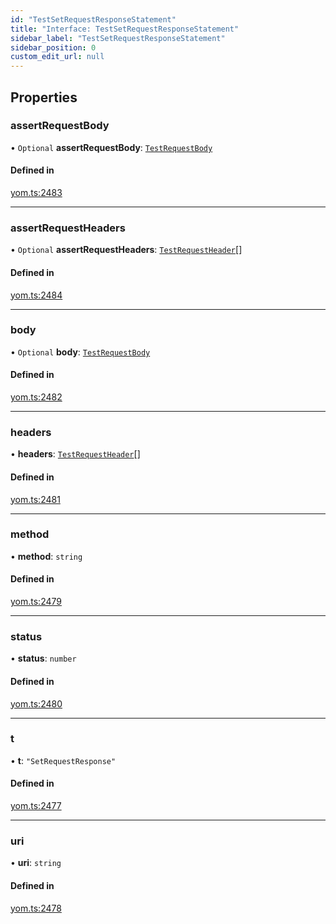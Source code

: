 ```yaml
---
id: "TestSetRequestResponseStatement"
title: "Interface: TestSetRequestResponseStatement"
sidebar_label: "TestSetRequestResponseStatement"
sidebar_position: 0
custom_edit_url: null
---
```


## Properties

### assertRequestBody

• `Optional` **assertRequestBody**: [`TestRequestBody`](../modules.md#testrequestbody)

#### Defined in

[yom.ts:2483](https://github.com/yolmio/boost/blob/964b449/src/yom.ts#L2483)

___

### assertRequestHeaders

• `Optional` **assertRequestHeaders**: [`TestRequestHeader`](TestRequestHeader.md)[]

#### Defined in

[yom.ts:2484](https://github.com/yolmio/boost/blob/964b449/src/yom.ts#L2484)

___

### body

• `Optional` **body**: [`TestRequestBody`](../modules.md#testrequestbody)

#### Defined in

[yom.ts:2482](https://github.com/yolmio/boost/blob/964b449/src/yom.ts#L2482)

___

### headers

• **headers**: [`TestRequestHeader`](TestRequestHeader.md)[]

#### Defined in

[yom.ts:2481](https://github.com/yolmio/boost/blob/964b449/src/yom.ts#L2481)

___

### method

• **method**: `string`

#### Defined in

[yom.ts:2479](https://github.com/yolmio/boost/blob/964b449/src/yom.ts#L2479)

___

### status

• **status**: `number`

#### Defined in

[yom.ts:2480](https://github.com/yolmio/boost/blob/964b449/src/yom.ts#L2480)

___

### t

• **t**: ``"SetRequestResponse"``

#### Defined in

[yom.ts:2477](https://github.com/yolmio/boost/blob/964b449/src/yom.ts#L2477)

___

### uri

• **uri**: `string`

#### Defined in

[yom.ts:2478](https://github.com/yolmio/boost/blob/964b449/src/yom.ts#L2478)
